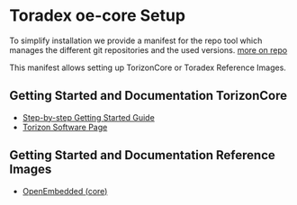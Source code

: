 # Toradex oe-core Setup

To simplify installation we provide a manifest for the repo tool which manages
the different git repositories and the used versions.
[more on repo](https://code.google.com/p/git-repo/)

This manifest allows setting up TorizonCore or Toradex Reference Images.

## Getting Started and Documentation TorizonCore

- [Step-by-step Getting Started Guide](https://developer.toradex.com/getting-started)
- [Torizon Software Page](https://developer.toradex.com/software/torizon)

## Getting Started and Documentation Reference Images

- [OpenEmbedded (core)](https://developer.toradex.com/knowledge-base/board-support-package/openembedded-(core))
